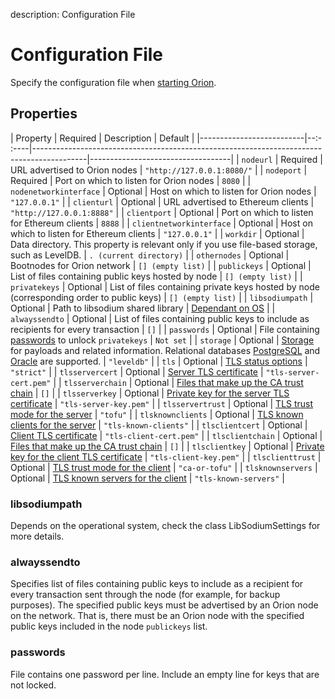 description: Configuration File 
<!--- END of page meta data -->

# Configuration File 

Specify the configuration file when [starting Orion](../Reference/Orion-CLI-Syntax.md#configuration-file). 

## Properties 

| Property                 | Required | Description                                                                               | Default                           |
|--------------------------|--:- :----|-------------------------------------------------------------------------------------------|-----------------------------------|
| `nodeurl`                | Required | URL advertised to Orion nodes                                                             | `"http://127.0.0.1:8080/"`        |
| `nodeport`               | Required | Port on which to listen for Orion nodes                                                   | `8080`                            |
| `nodenetworkinterface`   | Optional | Host on which to listen for Orion nodes                                                   | `"127.0.0.1"`                     |
| `clienturl`              | Optional | URL advertised to Ethereum clients                                                        | `"http://127.0.0.1:8888"`         |
| `clientport`             | Optional | Port on which to listen for Ethereum clients                                              | `8888`                            |
| `clientnetworkinterface` | Optional | Host on which to listen for Ethereum clients                                              | `"127.0.0.1"`                     |
| `workdir`                | Optional | Data directory. This property is relevant only if you use file-based storage, such as        LevelDB.                                                                     | `. (current directory)`           |
| `othernodes`             | Optional | Bootnodes for Orion network                                                               | `[] (empty list)`                 |
| `publickeys`             | Optional | List of files containing public keys hosted by node                                       | `[] (empty list)`                 |
| `privatekeys`            | Optional | List of files containing private keys hosted by node (corresponding order to public keys) | `[] (empty list)`                 |
| `libsodiumpath`          | Optional | Path to libsodium shared library                                                          | [Dependant on OS](#libsodiumpath) |
| `alwayssendto`           | Optional | List of files containing public keys to include as recipients for every transaction       | `[]`                              |
| `passwords`              | Optional | File containing [passwords](#passwords) to unlock `privatekeys`                           | `Not set`                         |
| `storage`                | Optional | [Storage](#storage) for payloads and related information. Relational databases [PostgreSQL](Using-PostgreSQL.md) and [Oracle](Using-Oracle.md) are supported.                               | `"leveldb"`                       |
| `tls`                    | Optional | [TLS status options](TLS.md)                                                              | `"strict"`                        |
| `tlsservercert`          | Optional | [Server TLS certificate](TLS.md#tlsservercert)                                            | `"tls-server-cert.pem"`           |
| `tlsserverchain`         | Optional | [Files that make up the CA trust chain](TLS.md#tlsserverchain)                            | `[]`                              |
| `tlsserverkey`           | Optional | [Private key for the server TLS certificate](TLS.md#tlsserverkey)                         | `"tls-server-key.pem"`            |
| `tlsservertrust`         | Optional | [TLS trust mode for the server](TLS.md#tlsservertrust)                                    | `"tofu"`                          |
| `tlsknownclients`        | Optional | [TLS known clients for the server](TLS.md#tlsknownclients)                                | `"tls-known-clients"`             |
| `tlsclientcert`          | Optional | [Client TLS certificate](TLS.md#tlsclientcert)                                            | `"tls-client-cert.pem"`           |
| `tlsclientchain`         | Optional | [Files that make up the CA trust chain](TLS.md#tlsclientchain)                            | `[]`                              |
| `tlsclientkey`           | Optional | [Private key for the client TLS certificate](TLS.md#tlsclientkey)                         | `"tls-client-key.pem"`            |
| `tlsclienttrust`         | Optional | [TLS trust mode for the client](TLS.md#tlsclienttrust)                                    | `"ca-or-tofu"`                    |
| `tlsknownservers`        | Optional | [TLS known servers for the client](TLS.md#tlsknownservers)                                | `"tls-known-servers"`             |

### libsodiumpath

Depends on the operational system, check the class LibSodiumSettings for more details. 

### alwayssendto

Specifies list of files containing public keys to include as a recipient for every transaction sent
through the node (for example, for backup purposes). The specified public keys must be advertised by an 
Orion node on the network. That is, there must be an Orion node with the specified public keys included in the node
`publickeys` list. 

### passwords

File contains one password per line. Include an empty line for keys that are not locked. 



